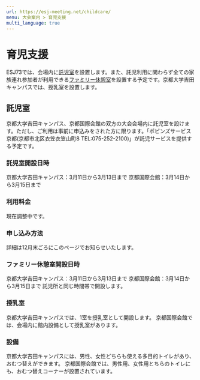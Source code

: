 ```yaml
---
url: https://esj-meeting.net/childcare/
menu: 大会案内 > 育児支援
multi_language: true
---
```


<!--日本語版です_-->
# 育児支援

ESJ73では、会場内に[託児室](#託児室)を設置します。また、託児利用に関わらず全ての家族連れ参加者が利用できる[ファミリー休憩室](#ファミリー休憩室開設日時)を設置する予定です。京都大学吉田キャンパスでは、授乳室を設置します。

## 託児室

京都大学吉田キャンパス、京都国際会館の双方の大会会場内に託児室を設けます。ただし、ご利用は事前に申込みをされた方に限ります。「ポピンズサービス京都(京都市北区衣笠衣笠山町8 TEL:075-252-2100)」が託児サービスを提供する予定です。

### 託児室開設日時

京都大学吉田キャンパス：3月11日から3月13日まで
京都国際会館：3月14日から3月15日まで

### 利用料金

現在調整中です。

### 申し込み方法

詳細は12月末ごろにこのページでお知らせいたします。

### ファミリー休憩室開設日時

京都大学吉田キャンパス：3月11日から3月13日まで
京都国際会館：3月14日から3月15日まで
託児所と同じ時間帯で開設します。

### 授乳室

京都大学吉田キャンパスでは、1室を授乳室として開設します。
京都国際会館では、会場内に館内設備として授乳室があります。

### 設備

京都大学吉田キャンパスには、男性、女性どちらも使える多目的トイレがあり、おむつ替えができます。
京都国際会館では、男性用、女性用とちらのトイレにも、おむつ替えコーナーが設置されています。
